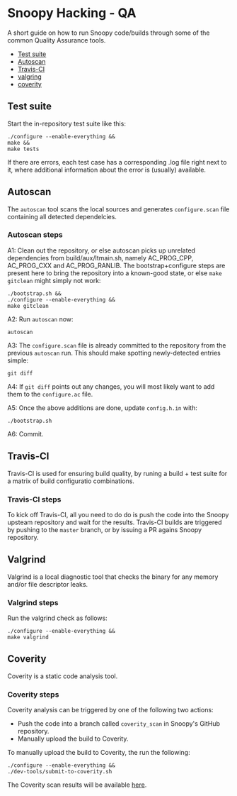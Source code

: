 # Snoopy Hacking - QA

A short guide on how to run Snoopy code/builds through some of the common
Quality Assurance tools.

* [Test suite](#test-suite)
* [Autoscan](#autoscan)
* [Travis-CI](#travis-ci)
* [valgring](#valgrind)
* [coverity](#coverity)



## Test suite

Start the in-repository test suite like this:
```shell
./configure --enable-everything &&
make &&
make tests
```
If there are errors, each test case has a corresponding .log file right next to
it, where additional information about the error is (usually) available.



## Autoscan

The `autoscan` tool scans the local sources and generates `configure.scan` file
containing all detected dependelcies.



### Autoscan steps

A1: Clean out the repository, or else autoscan picks up unrelated dependencies
from build/aux/ltmain.sh, namely AC_PROG_CPP, AC_PROG_CXX and AC_PROG_RANLIB.
The bootstrap+configure steps are present here to bring the repository into a
known-good state, or else `make gitclean` might simply not work:
```shell
./bootstrap.sh &&
./configure --enable-everything &&
make gitclean
```

A2: Run `autoscan` now:
```shell
autoscan
```

A3: The `configure.scan` file is already committed to the repository from the
previous `autoscan` run. This should make spotting newly-detected entries simple:
```shell
git diff
```

A4: If `git diff` points out any changes, you will most likely want to add them
to the `configure.ac` file.

A5: Once the above additions are done, update `config.h.in` with:
```shell
./bootstrap.sh
```

A6: Commit.



## Travis-CI

Travis-CI is used for ensuring build quality, by runing a build + test suite for
a matrix of build configuratio combinations.

### Travis-CI steps

To kick off Travis-CI, all you need to do do is push the code into the Snoopy
upsteam repository and wait for the results. Travis-CI builds are triggered by
pushing to the `master` branch, or by issuing a PR agains Snoopy repository.



## Valgrind

Valgrind is a local diagnostic tool that checks the binary for any memory and/or
file descriptor leaks.

### Valgrind steps

Run the valgrind check as follows:
```shell
./configure --enable-everything &&
make valgrind
```



## Coverity

Coverity is a static code analysis tool.

### Coverity steps

Coverity analysis can be triggered by one of the following two actions:

- Push the code into a branch called `coverity_scan` in Snoopy's GitHub repository.
- Manually upload the build to Coverity.

To manually upload the build to Coverity, the run the following:
```shell
./configure --enable-everything &&
./dev-tools/submit-to-coverity.sh
```

The Coverity scan results will be available [here](https://scan.coverity.com/projects/a2o-snoopy?tab=overview).
